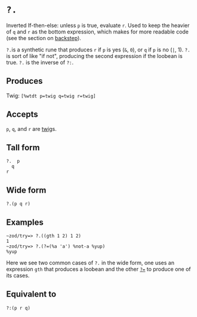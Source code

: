 `?.`
====

Inverted If-then-else: unless `p` is true, evaluate `r`. Used to
keep the heavier of `q` and `r` as the bottom expression, which makes for more
readable code (see the section on [backstep]()).


`?.`is a synthetic rune that produces `r` if `p` is yes (`&`, `0`), or
`q` if `p` is no (`|`, 1). `?.` is sort of like "if not", producing the
second expression if the loobean is true. `?.` is the inverse of `?:`.

Produces
--------

Twig: `[%wtdt p=twig q=twig r=twig]`

Accepts
-------

`p`, `q`, and `r` are [twig]()s.

Tall form
---------

    ?.  p
      q
    r

Wide form
---------

    ?.(p q r)

Examples
--------

    ~zod/try=> ?.((gth 1 2) 1 2)
    1
    ~zod/try=> ?.(?=(%a 'a') %not-a %yup)
    %yup

Here we see two common cases of `?.` in the wide form, one uses an
expression `gth` that produces a loobean and the other [`?=`]() to
produce one of its cases.

Equivalent to
-------------

    ?:(p r q)
